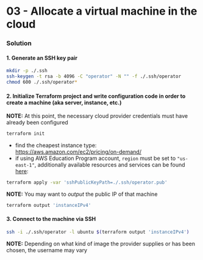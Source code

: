 03 - Allocate a virtual machine in the cloud
============================================


### Solution

#### 1. Generate an SSH key pair

```bash
mkdir -p ./.ssh
ssh-keygen -t rsa -b 4096 -C "operator" -N "" -f ./.ssh/operator
chmod 600 ./.ssh/operator*
```

#### 2. Initialize Terraform project and write configuration code in order to create a machine (aka server, instance, etc.)

__NOTE:__ At this point, the necessary cloud provider credentials must have already been configured

```bash
terraform init
```

* find the cheapest instance type: https://aws.amazon.com/ec2/pricing/on-demand/
* if using AWS Education Program account, `region` must be set to `"us-east-1"`, additionally
  available resources and services can be found [here](https://awseducate-starter-account-services.s3.amazonaws.com/AWS_Educate_Starter_Account_Services_Supported.pdf):

```bash
terraform apply -var 'sshPublicKeyPath=./.ssh/operator.pub'
```

__NOTE:__ You may want to *output* the public IP of that machine

```bash
terraform output 'instanceIPv4'
```

#### 3. Connect to the machine via SSH

```bash
ssh -i ./.ssh/operator -l ubuntu $(terraform output 'instanceIPv4')
```

__NOTE:__ Depending on what kind of image the provider supplies or has been chosen, the username may vary
